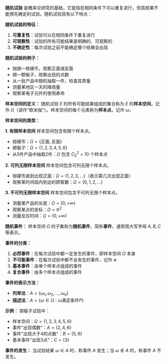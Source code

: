 **随机试验** 是概率论研究的基础，它是指在相同条件下可以重复进行，但其结果不能预先确定的试验。随机试验具有以下特点：

**随机试验的特征：**
1. **可重复性**：试验可以在相同条件下重复进行
2. **可观察性**：试验的所有可能结果是明确的、可观察的
3. **不确定性**：每次试验之前不能确定哪个结果会出现

**随机试验的例子：**
- 抛掷一枚硬币，观察正面或反面
- 掷一颗骰子，观察出现的点数
- 从一批产品中随机抽取一件，检查其质量
- 测量某地区一天的降雨量
- 观察某电子元件的使用寿命

**样本空间的定义：**
随机试验 $E$ 的所有可能结果组成的集合称为 $E$ 的**样本空间**，记作 $\Omega$（读作"欧米伽"）。样本空间的每个元素称为**样本点**，记作 $\omega$。

**样本空间的类型：**

**1. 有限样本空间**
样本空间包含有限个样本点。
- 抛硬币：$\Omega = \{\text{正面}, \text{反面}\}$
- 掷骰子：$\Omega = \{1, 2, 3, 4, 5, 6\}$
- 从5件产品中抽取2件：$\Omega$ 包含 $C_5^2 = 10$ 个样本点

**2. 可列无限样本空间**
样本空间包含可列无限个样本点。
- 抛硬币直到出现正面：$\Omega = \{1, 2, 3, \ldots\}$（表示第几次出现正面）
- 观察某时间段内到达的顾客数：$\Omega = \{0, 1, 2, \ldots\}$

**3. 不可列无限样本空间**
样本空间包含不可列无限个样本点。
- 测量某产品的长度：$\Omega = [0, +\infty)$
- 观察某点的坐标：$\Omega = \mathbb{R}^2$
- 测量反应时间：$\Omega = (0, +\infty)$

**随机事件：**
样本空间 $\Omega$ 的子集称为**随机事件**，简称**事件**，通常用大写字母 $A, B, C$ 等表示。

**事件的分类：**
1. **必然事件**：在每次试验中都一定发生的事件，即样本空间 $\Omega$ 本身
2. **不可能事件**：在每次试验中都不会发生的事件，记作 $\emptyset$
3. **基本事件**：由单个样本点组成的事件
4. **复合事件**：由多个样本点组成的事件

**事件的表示方法：**
- **列举法**：$A = \{\omega_1, \omega_2, \ldots, \omega_n\}$
- **描述法**：$A = \{\omega \in \Omega : \omega \text{满足条件}P\}$

**示例：**
掷骰子试验中：
- 样本空间：$\Omega = \{1, 2, 3, 4, 5, 6\}$
- 事件"出现偶数"：$A = \{2, 4, 6\}$
- 事件"出现大于4的点数"：$B = \{5, 6\}$
- 基本事件"出现3点"：$C = \{3\}$

**事件的发生：**
当试验结果 $\omega \in A$ 时，称事件 $A$ 发生；当 $\omega \notin A$ 时，称事件 $A$ 不发生。